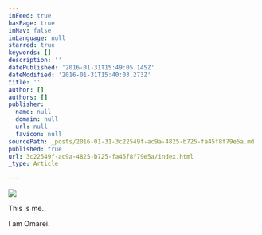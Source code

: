 ```yaml
---
inFeed: true
hasPage: true
inNav: false
inLanguage: null
starred: true
keywords: []
description: ''
datePublished: '2016-01-31T15:49:05.145Z'
dateModified: '2016-01-31T15:40:03.273Z'
title: ''
author: []
authors: []
publisher:
  name: null
  domain: null
  url: null
  favicon: null
sourcePath: _posts/2016-01-31-3c22549f-ac9a-4825-b725-fa45f8f79e5a.md
published: true
url: 3c22549f-ac9a-4825-b725-fa45f8f79e5a/index.html
_type: Article

---
```

![](https://the-grid-user-content.s3-us-west-2.amazonaws.com/0e412934-4c73-4150-af60-924484c1ef72.jpg)

This is me. 

I am Omarei.